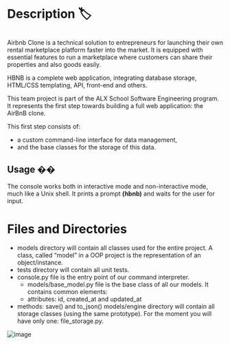 # Description :label:

## 

Airbnb Clone is a technical solution to entrepreneurs for launching their own rental marketplace platform faster into the market. 
It is equipped with essential features to run a marketplace where customers can share their properties and also goods easily.

HBNB is a complete web application, integrating database storage, HTML/CSS templating, API, front-end and others.

This team project is part of the ALX School Software Engineering program. </br>
It represents the first step towards building a full web application: the AirBnB clone.

This first step consists of:
- a custom command-line interface for data management,
- and the base classes for the storage of this data.

## Usage ��

The console works both in interactive mode and non-interactive mode, much like a Unix shell.
It prints a prompt **(hbnb)** and waits for the user for input.

# Files and Directories
- models directory will contain all classes used for the entire project. A class, called “model” in a OOP project is the representation of an object/instance.
- tests directory will contain all unit tests.
- console.py file is the entry point of our command interpreter.
    - models/base_model.py file is the base class of all our models. It contains common elements:
    - attributes: id, created_at and updated_at
- methods: save() and to_json()
models/engine directory will contain all storage classes (using the same prototype). For the moment you will have only one: file_storage.py.


![image](https://user-images.githubusercontent.com/105078661/218213826-b3d4f79b-1d80-42fa-97a6-ac185264f383.png)
